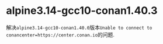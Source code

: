 # alpine3.14-gcc10-conan1.40.3

解决`alpine3.14-gcc10-conan1.40.0`版本`Unable to connect to conancenter=https://center.conan.io`的问题.
